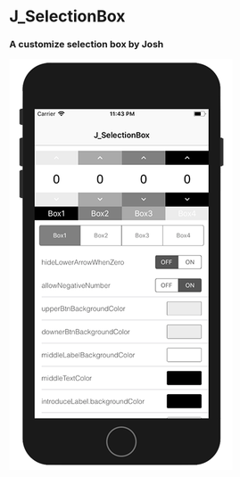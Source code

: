 # J_SelectionBox

### A customize selection box by Josh

![image](https://github.com/iverson1234tw/J_SelectionBox/blob/master/J_Box.png?raw=true)
